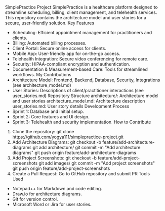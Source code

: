 SimplePractice Project
SimplePractice is a healthcare platform designed to streamline scheduling, billing, client management, and telehealth services. This repository contains the architecture model and user stories for a secure, user-friendly solution.
Key Features
- Scheduling: Efficient appointment management for practitioners and clients.
- Billing: Automated billing processes.
- Client Portal: Secure online access for clients.
- Mobile App: User-friendly app for on-the-go access.
- Telehealth Integration: Secure video conferencing for remote care.
- Security: HIPAA-compliant encryption and authentication.
- Documentation & Measurement-based Care: Tools for streamlined workflows.
My Contributions
- Architecture Model: Frontend, Backend, Database, Security, Integrations (see architecture_model.md)
- User Stories: Descriptions of client/practitioner interactions (see user_stories.md)
Repository Structure
architecture/: Architecture model and user stories
architecture_model.md: Architecture description
user_stories.md: User story details
Development Process
- Sprint 1: Database and initial setup.
- Sprint 2: Core features and UI design.
- Sprint 3: Telehealth and security implementation.
How to Contribute
1. Clone the repository: git clone https://github.com/yogya111/simplepractice-project.git
2. Add Architecture Diagrams:
git checkout -b feature/add-architecture-diagrams
git add architecture/
git commit -m "Add architecture diagrams"
git push origin feature/add-architecture-diagrams
3. Add Project Screenshots:
git checkout -b feature/add-project-screenshots
git add images/
git commit -m "Add project screenshots"
git push origin feature/add-project-screenshots
4. Create a Pull Request: Go to GitHub repository and submit PR
Tools Used
- Notepad++ for Markdown and code editing.
- Draw.io for architecture diagrams.
- Git for version control.
- Microsoft Word or Jira for user stories.

